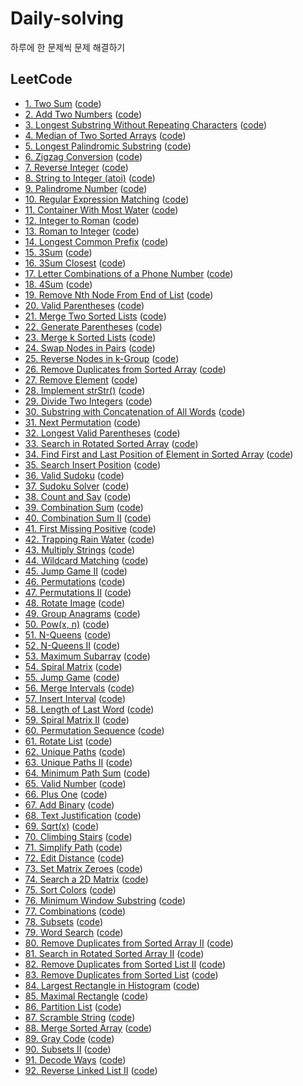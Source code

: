 # Daily-solving
하루에 한 문제씩 문제 해결하기

## LeetCode
- [1. Two Sum](https://leetcode.com/problems/two-sum/) ([code](./leetcode/two-sum.kt))
- [2. Add Two Numbers](https://leetcode.com/problems/add-two-numbers) ([code](./leetcode/add-two-numbers.kt))
- [3. Longest Substring Without Repeating Characters](https://leetcode.com/problems/longest-substring-without-repeating-characters/) ([code](./leetcode/longest-substring-without-repeating-characters.kt))
- [4. Median of Two Sorted Arrays](https://leetcode.com/problems/median-of-two-sorted-arrays/) ([code](./leetcode/median-of-two-sorted-arrays.kt))
- [5. Longest Palindromic Substring](https://leetcode.com/problems/longest-palindromic-substring) ([code](./leetcode/longest-palindromic-substring.kt))
- [6. Zigzag Conversion](https://leetcode.com/problems/zigzag-conversion) ([code](./leetcode/zigzag-conversion.kt))
- [7. Reverse Integer](https://leetcode.com/problems/reverse-integer) ([code](./leetcode/reverse-integer.kt))
- [8. String to Integer (atoi)](https://leetcode.com/problems/string-to-integer-atoi) ([code](./leetcode/string-to-integer-atoi.kt))
- [9. Palindrome Number](https://leetcode.com/problems/palindrome-number) ([code](./leetcode/palindrome-number.kt))
- [10. Regular Expression Matching](https://leetcode.com/problems/regular-expression-matching) ([code](./leetcode/regular-expression-matching.kt))
- [11. Container With Most Water](https://leetcode.com/problems/container-with-most-water) ([code](./leetcode/container-with-most-water.kt))
- [12. Integer to Roman](https://leetcode.com/problems/integer-to-roman) ([code](./leetcode/integer-to-roman.kt))
- [13. Roman to Integer](https://leetcode.com/problems/roman-to-integer) ([code](./leetcode/roman-to-integer.kt))
- [14. Longest Common Prefix](https://leetcode.com/problems/longest-common-prefix) ([code](./leetcode/longest-common-prefix.kt))
- [15. 3Sum](https://leetcode.com/problems/3sum) ([code](./leetcode/3sum.kt))
- [16. 3Sum Closest](https://leetcode.com/problems/3sum-closest) ([code](./leetcode/3sum-closest.kt))
- [17. Letter Combinations of a Phone Number](https://leetcode.com/problems/letter-combinations-of-a-phone-number) ([code](./leetcode/letter-combinations-of-a-phone-number.kt))
- [18. 4Sum](https://leetcode.com/problems/4sum) ([code](./leetcode/4sum.kt))
- [19. Remove Nth Node From End of List](https://leetcode.com/problems/remove-nth-node-from-end-of-list/) ([code](./leetcode/remove-nth-node-from-end-of-list.kt))
- [20. Valid Parentheses](https://leetcode.com/problems/valid-parentheses/) ([code](./leetcode/valid-parentheses.kt))
- [21. Merge Two Sorted Lists](https://leetcode.com/problems/merge-two-sorted-lists) ([code](./leetcode/merge-two-sorted-lists.kt))
- [22. Generate Parentheses](https://leetcode.com/problems/generate-parentheses) ([code](./leetcode/generate-parentheses.kt))
- [23. Merge k Sorted Lists](https://leetcode.com/problems/merge-k-sorted-lists) ([code](./leetcode/merge-k-sorted-lists.kt))
- [24. Swap Nodes in Pairs](https://leetcode.com/problems/swap-nodes-in-pairs) ([code](./leetcode/swap-nodes-in-pairs.kt))
- [25. Reverse Nodes in k-Group](https://leetcode.com/problems/reverse-nodes-in-k-group) ([code](./leetcode/reverse-nodes-in-k-group.kt))
- [26. Remove Duplicates from Sorted Array](https://leetcode.com/problems/remove-duplicates-from-sorted-array) ([code](./leetcode/remove-duplicates-from-sorted-array.kt))
- [27. Remove Element](https://leetcode.com/problems/remove-element/submissions/) ([code](./leetcode/remove-element.kt))
- [28. Implement strStr()](https://leetcode.com/problems/implement-strstr) ([code](./leetcode/implement-strstr.kt))
- [29. Divide Two Integers](https://leetcode.com/problems/divide-two-integers) ([code](./leetcode/divide-two-integers.kt))
- [30. Substring with Concatenation of All Words](https://leetcode.com/problems/substring-with-concatenation-of-all-words/) ([code](./leetcode/substring-with-concatenation-of-all-words.kt))
- [31. Next Permutation](https://leetcode.com/problems/next-permutation) ([code](./leetcode/next-permutation.kt))
- [32. Longest Valid Parentheses](https://leetcode.com/problems/longest-valid-parentheses) ([code](./leetcode/longest-valid-parentheses.kt))
- [33. Search in Rotated Sorted Array](https://leetcode.com/problems/search-in-rotated-sorted-array/) ([code](./leetcode/search-in-rotated-sorted-array.kt))
- [34. Find First and Last Position of Element in Sorted Array](https://leetcode.com/problems/find-first-and-last-position-of-element-in-sorted-array) ([code](./leetcode/find-first-and-last-position-of-element-in-sorted-array.kt))
- [35. Search Insert Position](https://leetcode.com/problems/search-insert-position) ([code](./leetcode/search-insert-position.kt))
- [36. Valid Sudoku](https://leetcode.com/problems/valid-sudoku) ([code](./leetcode/valid-sudoku.kt))
- [37. Sudoku Solver](https://leetcode.com/problems/sudoku-solver/) ([code](./leetcode/sudoku-solver.kt))
- [38. Count and Say](https://leetcode.com/problems/count-and-say) ([code](./leetcode/count-and-say.kt))
- [39. Combination Sum](https://leetcode.com/problems/combination-sum) ([code](./leetcode/combination-sum.kt))
- [40. Combination Sum II](https://leetcode.com/problems/combination-sum-2) ([code](./leetcode/combination-sum-2.kt))
- [41. First Missing Positive](https://leetcode.com/problems/first-missing-positive) ([code](./leetcode/first-missing-positive.kt))
- [42. Trapping Rain Water](https://leetcode.com/problems/trapping-rain-water/) ([code](./leetcode/trapping-rain-water.kt))
- [43. Multiply Strings](https://leetcode.com/problems/multiply-strings/submissions/) ([code](./leetcode/multiply-strings.kt))
- [44. Wildcard Matching](https://leetcode.com/problems/wildcard-matching/) ([code](./leetcode/wildcard-matching.kt))
- [45. Jump Game II](https://leetcode.com/problems/jump-game-ii/) ([code](./leetcode/jump-game-ii.kt))
- [46. Permutations](https://leetcode.com/problems/permutations) ([code](./leetcode/permutations.kt))
- [47. Permutations II](https://leetcode.com/problems/permutations-ii) ([code](./leetcode/permutations-ii.kt))
- [48. Rotate Image](https://leetcode.com/problems/rotate-image) ([code](./leetcode/rotate-image.kt))
- [49. Group Anagrams](https://leetcode.com/problems/group-anagrams) ([code](./leetcode/group-anagrams.kt))
- [50. Pow(x, n)](https://leetcode.com/problems/powx-n) ([code](./leetcode/powx-n.kt))
- [51. N-Queens](https://leetcode.com/problems/n-queens) ([code](./leetcode/n-queens.kt))
- [52. N-Queens II](https://leetcode.com/problems/n-queens-ii/) ([code](./leetcode/n-queens-ii.kt))
- [53. Maximum Subarray](https://leetcode.com/problems/maximum-subarray) ([code](./leetcode/maximum-subarray.kt))
- [54. Spiral Matrix](https://leetcode.com/problems/spiral-matrix) ([code](./leetcode/spiral-matrix.kt))
- [55. Jump Game](https://leetcode.com/problems/jump-game) ([code](./leetcode/jump-game.kt))
- [56. Merge Intervals](https://leetcode.com/problems/merge-intervals) ([code](./leetcode/merge-intervals.kt))
- [57. Insert Interval](https://leetcode.com/problems/insert-interval) ([code](./leetcode/insert-interval.kt))
- [58. Length of Last Word](https://leetcode.com/problems/length-of-last-word) ([code](./leetcode/length-of-last-word.kt))
- [59. Spiral Matrix II](https://leetcode.com/problems/spiral-matrix-ii) ([code](./leetcode/spiral-matrix-ii.kt))
- [60. Permutation Sequence](https://leetcode.com/problems/permutation-sequence) ([code](./leetcode/permutation-sequence.kt))
- [61. Rotate List](https://leetcode.com/problems/rotate-list) ([code](./leetcode/rotate-list.kt))
- [62. Unique Paths](https://leetcode.com/problems/unique-paths) ([code](./leetcode/unique-paths.kt))
- [63. Unique Paths II](https://leetcode.com/problems/unique-paths-ii/) ([code](./leetcode/unique-paths-ii.kt))
- [64. Minimum Path Sum](https://leetcode.com/problems/minimum-path-sum/) ([code](./leetcode/minimum-path-sum.kt))
- [65. Valid Number](https://leetcode.com/problems/valid-number) ([code](./leetcode/valid-number.kt))
- [66. Plus One](https://leetcode.com/problems/plus-one/) ([code](./leetcode/plus-one.kt))
- [67. Add Binary](https://leetcode.com/problems/add-binary/) ([code](./leetcode/add-binary.kt))
- [68. Text Justification](https://leetcode.com/problems/text-justification/) ([code](./leetcode/text-justification.kt))
- [69. Sqrt(x)](https://leetcode.com/problems/sqrtx/) ([code](./leetcode/sqrtx.kt))
- [70. Climbing Stairs](https://leetcode.com/problems/climbing-stairs) ([code](./leetcode/climbing-stairs.kt))
- [71. Simplify Path](https://leetcode.com/problems/simplify-path) ([code](./leetcode/simplify-path.kt))
- [72. Edit Distance](https://leetcode.com/problems/edit-distance) ([code](./leetcode/edit-distance.kt))
- [73. Set Matrix Zeroes](https://leetcode.com/problems/set-matrix-zeroes) ([code](./leetcode/set-matrix-zeroes.kt))
- [74. Search a 2D Matrix](https://leetcode.com/problems/search-a-2d-matrix) ([code](./leetcode/search-a-2d-matrix.kt))
- [75. Sort Colors](https://leetcode.com/problems/sort-colors) ([code](./leetcode/sort-colors.kt))
- [76. Minimum Window Substring](https://leetcode.com/problems/minimum-window-substring) ([code](./leetcode/minimum-window-substring.kt))
- [77. Combinations](https://leetcode.com/problems/combinations) ([code](./leetcode/combinations.kt))
- [78. Subsets](https://leetcode.com/problems/subsets) ([code](./leetcode/subsets.kt))
- [79. Word Search](https://leetcode.com/problems/word-search) ([code](./leetcode/word-search.kt))
- [80. Remove Duplicates from Sorted Array II](https://leetcode.com/problems/remove-duplicates-from-sorted-array-ii) ([code](./leetcode/remove-duplicates-from-sorted-array-ii.kt))
- [81. Search in Rotated Sorted Array II](https://leetcode.com/problems/search-in-rotated-sorted-array-ii) ([code](./leetcode/search-in-rotated-sorted-array-ii.kt))
- [82. Remove Duplicates from Sorted List II](https://leetcode.com/problems/remove-duplicates-from-sorted-list-ii) ([code](./leetcode/remove-duplicates-from-sorted-list-ii.kt))
- [83. Remove Duplicates from Sorted List](https://leetcode.com/problems/remove-duplicates-from-sorted-list) ([code](./leetcode/remove-duplicates-from-sorted-list.kt))
- [84. Largest Rectangle in Histogram](https://leetcode.com/problems/largest-rectangle-in-histogram) ([code](./leetcode/largest-rectangle-in-histogram.kt))
- [85. Maximal Rectangle](https://leetcode.com/problems/maximal-rectangle) ([code](./leetcode/maximal-rectangle.kt))
- [86. Partition List](https://leetcode.com/problems/partition-list) ([code](./leetcode/partition-list.kt))
- [87. Scramble String](https://leetcode.com/problems/scramble-string) ([code](./leetcode/scramble-string.kt))
- [88. Merge Sorted Array](https://leetcode.com/problems/merge-sorted-array/) ([code](./leetcode/merge-sorted-array.kt))
- [89. Gray Code](https://leetcode.com/problems/gray-code) ([code](./leetcode/gray-code.kt))
- [90. Subsets II](https://leetcode.com/problems/subsets-ii) ([code](./leetcode/subsets-ii.kt))
- [91. Decode Ways](https://leetcode.com/problems/decode-ways) ([code](./leetcode/decode-ways.kt))
- [92. Reverse Linked List II](https://leetcode.com/problems/reverse-linked-list-ii) ([code](./leetcode/reverse-linked-list-ii.kt))
